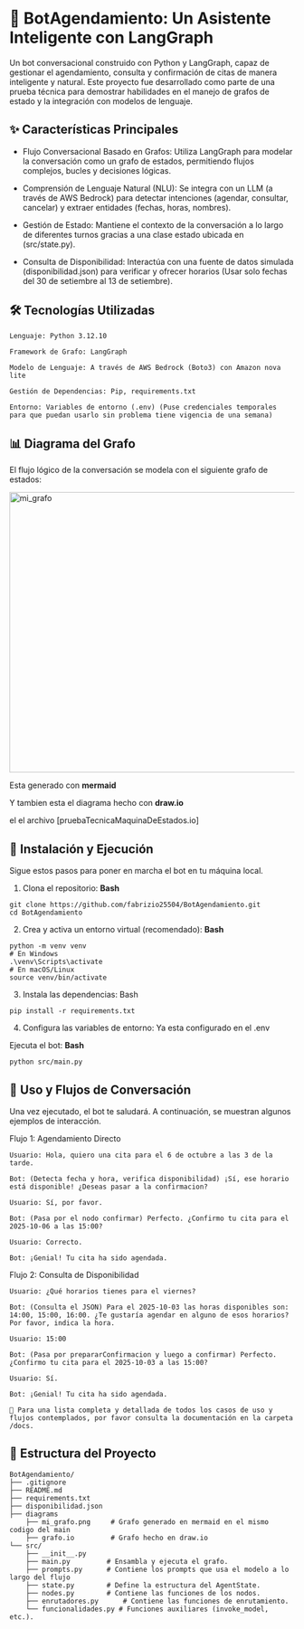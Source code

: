 # 🤖 BotAgendamiento: Un Asistente Inteligente con LangGraph

Un bot conversacional construido con Python y LangGraph, capaz de gestionar el agendamiento, consulta y confirmación de citas de manera inteligente y natural. Este proyecto fue desarrollado como parte de una prueba técnica para demostrar habilidades en el manejo de grafos de estado y la integración con modelos de lenguaje.

## ✨ Características Principales

- Flujo Conversacional Basado en Grafos: Utiliza LangGraph para modelar la conversación como un grafo de estados, permitiendo flujos complejos, bucles y decisiones lógicas.

- Comprensión de Lenguaje Natural (NLU): Se integra con un LLM (a través de AWS Bedrock) para detectar intenciones (agendar, consultar, cancelar) y extraer entidades (fechas, horas, nombres).

- Gestión de Estado: Mantiene el contexto de la conversación a lo largo de diferentes turnos gracias a una clase estado ubicada en (src/state.py).

- Consulta de Disponibilidad: Interactúa con una fuente de datos simulada (disponibilidad.json) para verificar y ofrecer horarios (Usar solo fechas del 30 de setiembre al 13 de setiembre).


## 🛠️ Tecnologías Utilizadas

    Lenguaje: Python 3.12.10

    Framework de Grafo: LangGraph

    Modelo de Lenguaje: A través de AWS Bedrock (Boto3) con Amazon nova lite

    Gestión de Dependencias: Pip, requirements.txt

    Entorno: Variables de entorno (.env) (Puse credenciales temporales para que puedan usarlo sin problema tiene vigencia de una semana)

## 📊 Diagrama del Grafo

El flujo lógico de la conversación se modela con el siguiente grafo de estados:

<img width="784" height="496" alt="mi_grafo" src="https://github.com/user-attachments/assets/86c4a3e3-df62-405d-98b8-945260e9060a" />

Esta generado con **mermaid**

Y tambien esta el diagrama hecho con **draw.io**

el el archivo [pruebaTecnicaMaquinaDeEstados.io]

## 🚀 Instalación y Ejecución

Sigue estos pasos para poner en marcha el bot en tu máquina local.

1. Clona el repositorio:
**Bash**
```
git clone https://github.com/fabrizio25504/BotAgendamiento.git
cd BotAgendamiento
```
2. Crea y activa un entorno virtual (recomendado):
**Bash**
```
python -m venv venv
# En Windows
.\venv\Scripts\activate
# En macOS/Linux
source venv/bin/activate
```
3. Instala las dependencias:
Bash
```
pip install -r requirements.txt
```
4. Configura las variables de entorno:
Ya esta configurado en el .env


Ejecuta el bot:
**Bash**

    python src/main.py

## 💬 Uso y Flujos de Conversación

Una vez ejecutado, el bot te saludará. A continuación, se muestran algunos ejemplos de interacción.

Flujo 1: Agendamiento Directo

    Usuario: Hola, quiero una cita para el 6 de octubre a las 3 de la tarde.

    Bot: (Detecta fecha y hora, verifica disponibilidad) ¡Sí, ese horario está disponible! ¿Deseas pasar a la confirmacion?

    Usuario: Sí, por favor.

    Bot: (Pasa por el nodo confirmar) Perfecto. ¿Confirmo tu cita para el 2025-10-06 a las 15:00?

    Usuario: Correcto.

    Bot: ¡Genial! Tu cita ha sido agendada.

Flujo 2: Consulta de Disponibilidad

    Usuario: ¿Qué horarios tienes para el viernes?

    Bot: (Consulta el JSON) Para el 2025-10-03 las horas disponibles son: 14:00, 15:00, 16:00. ¿Te gustaría agendar en alguno de esos horarios? Por favor, indica la hora.

    Usuario: 15:00

    Bot: (Pasa por prepararConfirmacion y luego a confirmar) Perfecto. ¿Confirmo tu cita para el 2025-10-03 a las 15:00?

    Usuario: Sí.

    Bot: ¡Genial! Tu cita ha sido agendada.

    📄 Para una lista completa y detallada de todos los casos de uso y flujos contemplados, por favor consulta la documentación en la carpeta /docs.

## 📁 Estructura del Proyecto
```
BotAgendamiento/
├── .gitignore
├── README.md
├── requirements.txt
├── disponibilidad.json
├── diagrams
    ├── mi_grafo.png     # Grafo generado en mermaid en el mismo codigo del main
    ├── grafo.io         # Grafo hecho en draw.io
└── src/
    ├── __init__.py
    ├── main.py         # Ensambla y ejecuta el grafo.
    ├── prompts.py      # Contiene los prompts que usa el modelo a lo largo del flujo
    ├── state.py        # Define la estructura del AgentState.
    ├── nodes.py        # Contiene las funciones de los nodos.
    ├── enrutadores.py      # Contiene las funciones de enrutamiento.
    └── funcionalidades.py # Funciones auxiliares (invoke_model, etc.).
```

